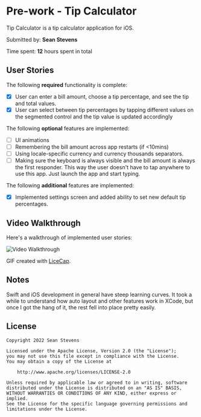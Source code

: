 # Pre-work - Tip Calculator

Tip Calculator is a tip calculator application for iOS.

Submitted by: **Sean Stevens**

Time spent: **12** hours spent in total

## User Stories

The following **required** functionality is complete:

* [x] User can enter a bill amount, choose a tip percentage, and see the tip and total values.
* [x] User can select between tip percentages by tapping different values on the segmented control and the tip value is updated accordingly

The following **optional** features are implemented:

* [ ] UI animations
* [ ] Remembering the bill amount across app restarts (if <10mins)
* [ ] Using locale-specific currency and currency thousands separators.
* [ ] Making sure the keyboard is always visible and the bill amount is always the first responder. This way the user doesn't have to tap anywhere to use this app. Just launch the app and start typing.

The following **additional** features are implemented:

- [x] Implemented settings screen and added ability to set new default tip percentages.

## Video Walkthrough

Here's a walkthrough of implemented user stories:

<img src='https://imgur.com/5UtCagT' title='Video Walkthrough' width='' alt='Video Walkthrough' />

GIF created with [LiceCap](http://www.cockos.com/licecap/).

## Notes

Swift and iOS development in general have steep learning curves. It took a while to understand how auto layout
and other features work in XCode, but once I got the hang of it, the rest fell into place pretty easily.

## License

    Copyright 2022 Sean Stevens

    Licensed under the Apache License, Version 2.0 (the "License");
    you may not use this file except in compliance with the License.
    You may obtain a copy of the License at

        http://www.apache.org/licenses/LICENSE-2.0

    Unless required by applicable law or agreed to in writing, software
    distributed under the License is distributed on an "AS IS" BASIS,
    WITHOUT WARRANTIES OR CONDITIONS OF ANY KIND, either express or implied.
    See the License for the specific language governing permissions and
    limitations under the License.

